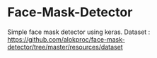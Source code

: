 # Face-Mask-Detector
Simple face mask detector using keras. Dataset : https://github.com/alokproc/face-mask-detector/tree/master/resources/dataset

